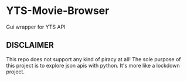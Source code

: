 # YTS-Movie-Browser
Gui wrapper for YTS API

## DISCLAIMER
This repo does not support any kind of piracy at all!
The sole purpose of this project is to explore json apis with python.
It's more like a lockdown project.
